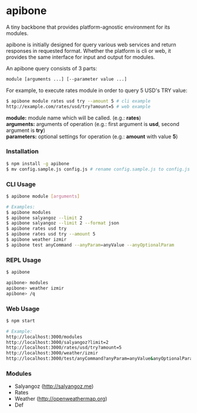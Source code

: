 # apibone

A tiny backbone that provides platform-agnostic environment for its modules.

apibone is initially designed for query various web services and return responses in requested format. Whether the platform is cli or web, it provides the same interface for input and output for modules.

An apibone query consists of 3 parts:

```sh
module [arguments ...] [--parameter value ...]
```

For example, to execute rates module in order to query 5 USD's TRY value:

```sh
$ apibone module rates usd try --amount 5 # cli example
http://example.com/rates/usd/try?amount=5 # web example
```

**module:** module name which will be called. (e.g.: **rates**)   
**arguments:** arguments of operation (e.g.: first argument is **usd**, second argument is **try**)   
**parameters:** optional settings for operation (e.g.: **amount** with value **5**)

### Installation
```sh
$ npm install -g apibone
$ mv config.sample.js config.js # rename config.sample.js to config.js
```

### CLI Usage
```sh
$ apibone module [arguments]

# Examples:
$ apibone modules
$ apibone salyangoz --limit 2
$ apibone salyangoz --limit 2 --format json
$ apibone rates usd try
$ apibone rates usd try --amount 5
$ apibone weather izmir
$ apibone test anyCommand --anyParam=anyValue --anyOptionalParam
```

### REPL Usage
```sh
$ apibone

apibone> modules
apibone> weather izmir
apibone> /q
```

### Web Usage
```sh
$ npm start

# Example:
http://localhost:3000/modules
http://localhost:3000/salyangoz?limit=2
http://localhost:3000/rates/usd/try?amount=5
http://localhost:3000/weather/izmir
http://localhost:3000/test/anyCommand?anyParam=anyValue&anyOptionalParam&format=text
```

### Modules

- Salyangoz (http://salyangoz.me)
- Rates
- Weather (http://openweathermap.org)
- Def
